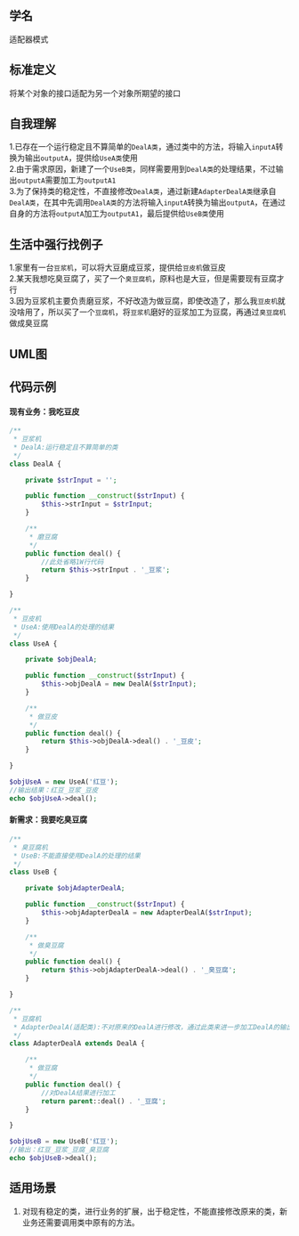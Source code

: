 
## 学名
适配器模式
## 标准定义
将某个对象的接口适配为另一个对象所期望的接口
## 自我理解
1.已存在一个运行稳定且不算简单的<code>DealA类</code>，通过类中的方法，将输入<code>inputA</code>转换为输出<code>outputA</code>，提供给<code>UseA类</code>使用
<br>
2.由于需求原因，新建了一个<code>UseB类</code>，同样需要用到<code>DealA类</code>的处理结果，不过输出<code>outputA</code>需要加工为<code>outputA1</code>
<br>
3.为了保持类的稳定性，不直接修改<code>DealA类</code>，通过新建<code>AdapterDealA类</code>继承自<code>DealA类</code>，在其中先调用<code>DealA类</code>的方法将输入<code>inputA</code>转换为输出<code>outputA</code>，在通过自身的方法将<code>outputA</code>加工为<code>outputA1</code>，最后提供给<code>UseB类</code>使用
## 生活中强行找例子
1.家里有一台<code>豆浆机</code>，可以将大豆磨成豆浆，提供给<code>豆皮机</code>做豆皮
<br>
2.某天我想吃臭豆腐了，买了一个<code>臭豆腐机</code>，原料也是大豆，但是需要现有豆腐才行
<br>
3.因为豆浆机主要负责磨豆浆，不好改造为做豆腐，即使改造了，那么我<code>豆皮机</code>就没啥用了，所以买了一个<code>豆腐机</code>，将<code>豆浆机</code>磨好的豆浆加工为豆腐，再通过<code>臭豆腐机</code>做成臭豆腐
## UML图

## 代码示例
#### 现有业务：我吃豆皮
```php
/**
 * 豆浆机
 * DealA:运行稳定且不算简单的类
 */
class DealA {

    private $strInput = '';

    public function __construct($strInput) {
        $this->strInput = $strInput;
    }

    /**
     * 磨豆腐
     */
    public function deal() {
        //此处省略1W行代码
        return $this->strInput . '_豆浆';
    }

}

/**
 * 豆皮机
 * UseA:使用DealA的处理的结果
 */
class UseA {

    private $objDealA;

    public function __construct($strInput) {
        $this->objDealA = new DealA($strInput);
    }

    /**
     * 做豆皮
     */
    public function deal() {
        return $this->objDealA->deal() . '_豆皮';
    }

}

$objUseA = new UseA('红豆');
//输出结果：红豆_豆浆_豆皮
echo $objUseA->deal();
```

#### 新需求：我要吃臭豆腐
```php
/**
 * 臭豆腐机
 * UseB:不能直接使用DealA的处理的结果
 */
class UseB {

    private $objAdapterDealA;

    public function __construct($strInput) {
        $this->objAdapterDealA = new AdapterDealA($strInput);
    }

    /**
     * 做臭豆腐
     */
    public function deal() {
        return $this->objAdapterDealA->deal() . '_臭豆腐';
    }

}

/**
 * 豆腐机
 * AdapterDealA(适配类):不对原来的DealA进行修改，通过此类来进一步加工DealA的输出，提供给UseB使用
 */
class AdapterDealA extends DealA {

    /**
     * 做豆腐
     */
    public function deal() {
        //对DealA结果进行加工
        return parent::deal() . '_豆腐';
    }

}

$objUseB = new UseB('红豆');
//输出：红豆_豆浆_豆腐_臭豆腐
echo $objUseB->deal();
```

## 适用场景
1. 对现有稳定的类，进行业务的扩展，出于稳定性，不能直接修改原来的类，新业务还需要调用类中原有的方法。
